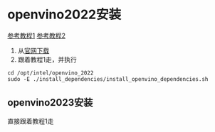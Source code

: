 # openvino2022安装
[参考教程1](https://blog.csdn.net/weixin_53591111/article/details/131344618)
[参考教程2](https://docs.openvino.ai/2022.3/openvino_docs_install_guides_installing_openvino_from_archive_linux.html)

1. 从[官网下载](https://www.intel.com/content/www/us/en/developer/tools/openvino-toolkit/download.html?ENVIRONMENT=DEV_TOOLS&OP_SYSTEM=WINDOWS&VERSION=v_2023_0_1&DISTRIBUTION=PIP)
2. 跟着教程1走，并执行
```
cd /opt/intel/openvino_2022
sudo -E ./install_dependencies/install_openvino_dependencies.sh
```

## openvino2023安装
直接跟着教程1走
